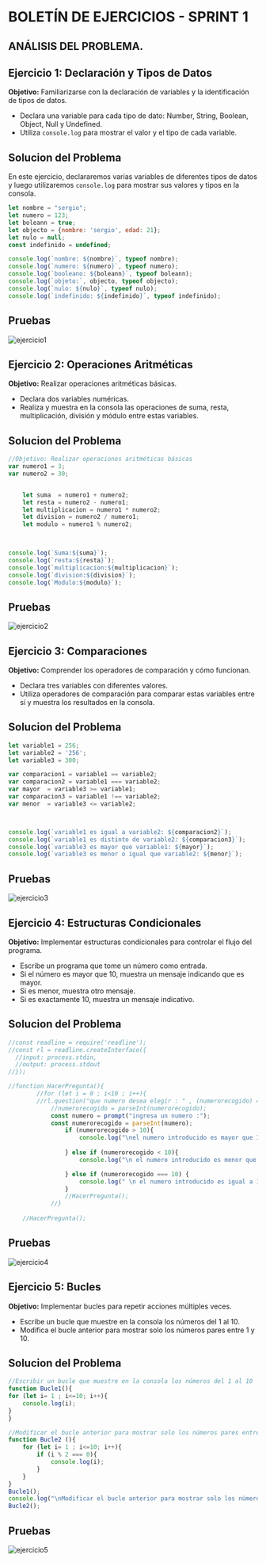# BOLETÍN DE EJERCICIOS - SPRINT 1


## ANÁLISIS DEL PROBLEMA.
##
## Ejercicio 1: Declaración y Tipos de Datos

**Objetivo:** Familiarizarse con la declaración de variables y la identificación de tipos de datos.

- Declara una variable para cada tipo de dato: Number, String, Boolean, Object, Null y Undefined.
- Utiliza `console.log` para mostrar el valor y el tipo de cada variable.

## Solucion del Problema 

En este ejercicio, declararemos varias variables de diferentes tipos de datos y luego utilizaremos `console.log` para mostrar sus valores y tipos en la consola.

```javascript
let nombre = "sergio";
let numero = 123;
let boleann = true;
let objecto = {nombre: 'sergio', edad: 21};
let nulo = null;
const indefinido = undefined;

console.log(`nombre: ${nombre}`, typeof nombre);
console.log(`numero: ${numero}`, typeof numero);
console.log(`booleano: ${boleann}`, typeof boleann);
console.log(`objeto:`, objecto, typeof objecto);
console.log(`nulo: ${nulo}`, typeof nulo);
console.log(`indefinido: ${indefinido}`, typeof indefinido);

```
## Pruebas 

![ejercicio1](Image\1.gif)

##
## Ejercicio 2: Operaciones Aritméticas

**Objetivo:** Realizar operaciones aritméticas básicas.

- Declara dos variables numéricas.
- Realiza y muestra en la consola las operaciones de suma, resta, multiplicación, división y módulo entre estas variables.

## Solucion del Problema 

```javascript
//Objetivo: Realizar operaciones aritméticas básicas
var numero1 = 3;
var numero2 = 30;


    let suma  = numero1 + numero2;
    let resta = numero2 - numero1;
    let multiplicacion = numero1 * numero2;
    let division = numero2 / numero1;
    let modulo = numero1 % numero2;
    


console.log(`Suma:${suma}`);
console.log(`resta:${resta}`);
console.log(`multiplicacion:${multiplicacion}`);
console.log(`division:${division}`);
console.log(`Modulo:${modulo}`);

```

## Pruebas 

![ejercicio2](Image/2.gif)
##
## Ejercicio 3: Comparaciones

**Objetivo:** Comprender los operadores de comparación y cómo funcionan.

- Declara tres variables con diferentes valores.
- Utiliza operadores de comparación para comparar estas variables entre sí y muestra los resultados en la consola.

## Solucion del Problema 

```javascript
let variable1 = 256;
let variable2 = '256';
let variable3 = 300;

var comparacion1 = variable1 == variable2;
var comparacion2 = variable1 === variable2;
var mayor  = variable3 >= variable1;
var comparacion3 = variable1 !== variable2;
var menor  = variable3 <= variable2;



console.log(`variable1 es igual a variable2: ${comparacion2}`);
console.log(`variable1 es distinto de variable2: ${comparacion3}`);
console.log(`variable3 es mayor que variable1: ${mayor}`);
console.log(`variable3 es menor o igual que variable2: ${menor}`);

```

## Pruebas

![ejercicio3](Image\3.gif)

##
## Ejercicio 4: Estructuras Condicionales

**Objetivo:** Implementar estructuras condicionales para controlar el flujo del programa.

- Escribe un programa que tome un número como entrada.
- Si el número es mayor que 10, muestra un mensaje indicando que es mayor.
- Si es menor, muestra otro mensaje.
- Si es exactamente 10, muestra un mensaje indicativo.

## Solucion del Problema 


```javascript
//const readline = require('readline');
//const rl = readline.createInterface({
  //input: process.stdin,
  //output: process.stdout
//});

//function HacerPregunta(){
        //for (let i = 0 ; i<10 ; i++){    
        //rl.question("que numero desea elegir : " , (numerorecogido) => {
            //numerorecogido = parseInt(numerorecogido);
            const numero = prompt("ingresa un numero :");
            const numerorecogido = parseInt(numero);
                if (numerorecogido > 10){
                    console.log("\nel numero introducido es mayor que 10\n");
                
                } else if (numerorecogido < 10){
                    console.log("\n el numero introducido es menor que 10\n")

                } else if (numerorecogido === 10) {
                    console.log(" \n el numero introducido es igual a 10 \n ")
                }
                //HacerPregunta();
            //}
    
    //HacerPregunta();

```
## Pruebas 

![ejercicio4](Image\4.gif)

##
## Ejercicio 5: Bucles

**Objetivo:** Implementar bucles para repetir acciones múltiples veces.

- Escribe un bucle que muestre en la consola los números del 1 al 10.
- Modifica el bucle anterior para mostrar solo los números pares entre 1 y 10.

## Solucion del Problema 


```javascript
//Escribir un bucle que muestre en la consola los números del 1 al 10
function Bucle1(){
for (let i= 1 ; i<=10; i++){
    console.log(i);
}
}

//Modificar el bucle anterior para mostrar solo los números pares entre 1 y 10.
function Bucle2 (){
    for (let i= 1 ; i<=10; i++){
        if (i % 2 === 0){
            console.log(i);
        }
    }
}
Bucle1();
console.log("\nModificar el bucle anterior para mostrar solo los números pares entre 1 y 10\n");
Bucle2();

```
## Pruebas 

![ejercicio5](Image\5.gif)
